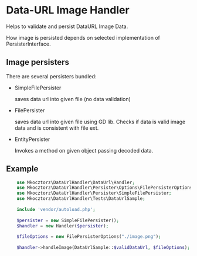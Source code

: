 Data-URL Image Handler
======================

Helps to validate and persist DataURL Image Data.

How image is persisted depends on selected implementation of PersisterInterface. 

Image persisters
----------------
There are several persisters bundled:

+ SimpleFilePersister

  saves data url into given file (no data validation)
  
+ FilePersister

  saves data url into given file using GD lib. Checks if data is valid image data and is consistent with file ext.

+ EntityPersister

  Invokes a method on given object passing decoded data.

Example
-------

```php
    use Mkocztorz\DataUrlHandler\DataUrl\Handler;
    use Mkocztorz\DataUrlHandler\Persister\Options\FilePersisterOptions;
    use Mkocztorz\DataUrlHandler\Persister\SimpleFilePersister;
    use Mkocztorz\DataUrlHandler\Tests\DataUrlSample;
    
    include 'vendor/autoload.php';
    
    $persister = new SimpleFilePersister();
    $handler = new Handler($persister);
    
    $fileOptions = new FilePersisterOptions("./image.png");
    
    $handler->handleImage(DataUrlSample::$validDataUrl, $fileOptions);
```